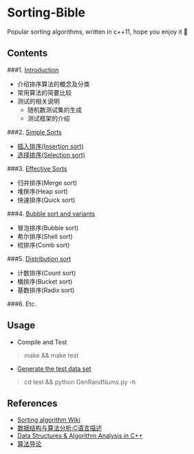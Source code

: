 # Sorting-Bible
Popular sorting algorithms, written in c++11, hope you enjoy it :hatched_chick:

## Contents
###1. [Introduction](Introduction.md)
- 介绍排序算法的概念及分类
- 常用算法的简要比较
- 测试的相关说明
  - 随机数测试集的生成
  - 测试框架的介绍

###2. [Simple Sorts](SimpleSorts.md)
- [插入排序(Insertion sort)](SimpleSorts.md#1-插入排序insertion-sort)
- [选择排序(Selection sort)](SimpleSorts.md#2-选择排序selection-sort)

###3. [Effective Sorts]()
- 归并排序(Merge sort)
- 堆排序(Heap sort)
- 快速排序(Quick sort)

###4. [Bubble sort and variants]()
- 冒泡排序(Bubble sort)
- 希尔排序(Shell sort)
- 梳排序(Comb sort)

###5. [Distribution sort]()
- 计数排序(Count sort)
- 桶排序(Bucket sort)
- 基数排序(Radix sort)

###6. Etc.

## Usage
- Compile and Test

> make && make test

- [Generate the test data set](Introduction.md#41-随机数生成源代码)

> cd test && python GenRandNums.py -h

## References
- [Sorting algorithm Wiki](https://en.wikipedia.org/wiki/Sorting_algorithm)
- [数据结构与算法分析:C语言描述](https://book.douban.com/subject/1139426/)
- [Data Structures & Algorithm Analysis in C++](https://book.douban.com/subject/11714581/)
- [算法导论](https://book.douban.com/subject/20432061/)

